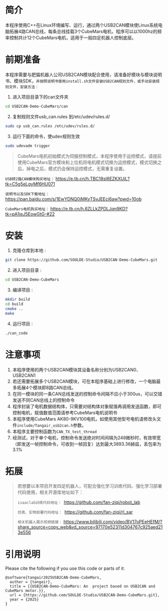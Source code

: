 

# 简介
   本程序使用C++在Linux环境编写、运行，通过两个USB2CAN模块使Linux系统电脑拓展4路CAN总线，每条总线挂载3个CubeMars电机，程序可以以1000hz的频率控制共计12个CubeMars电机，适用于一般四足机器人控制底层。


# 前期准备
本程序需要与肥猫机器人公司USB2CAN模块配合使用，请准备好模块与模块说明书、模块SDK，`并按照说明书使用install.sh文件安装USB2CAN规则文件，或手动安装规则文件，安装方法：`
1. 进入项目目录下的can文件夹
```bash
cd USB2CAN-Demo-CubeMars/can
```
2. 复制规则文件usb_can.rules 到/etc/udev/rules.d/
```bash
sudo cp usb_can.rules /etc/udev/rules.d/
```
3. 运行下面的命令，使udev规则生效
```bash
sudo udevadm trigger
```

>CubeMars电机初始模式为伺服控制模式，本程序使用于运控模式，请提前使用CubeMars官方模块和上位机将电机模式切换为运控模式，模式切换之后，掉电之后，模式仍会保持运控模式，无需重复设置。


```USB转2路CAN模块购买地址：```
https://e.tb.cn/h.TBC18sl6EZKXUjL?tk=C5g5eLgyMf6HU071

```说明书以及SDK下载地址：```
https://pan.baidu.com/s/1EwYDNQ0jMKyTSvJEEcj6aw?pwd=10ob

```CubeMars电机购买地址：```
https://e.tb.cn/h.6ZLLkZPDLJqn9KD?tk=pA1jeJ5EowGtG-#22



# 安装
1. 克隆仓库到本地 :
```bash
git clone https://github.com/SOULDE-Studio/USB2CAN-Demo-CubeMars.git
```
2. 进入项目目录 :
```bash
cd USB2CAN-Demo-CubeMars
```
3. 编译项目 :
```bash
mkdir build
cd build
cmake ..
make
```
4. 运行项目 :
```bash
./can_code
```


# 注意事项
1. 本程序使用的两个USB2CAN模块其设备名称分别为USB2CAN0、USB2CAN1
2. 若还需要拓展多个USB2CAN模块，可在本程序基础上进行修改，一个电脑最多拓展4个模块即8路CAN总线。
3. 在同一模块的同一条CAN总线发送的控制命令间隔不应小于300us，可以交错发送不同CAN总线上的控制命令
4. 程序封装了电机数据结构体，只需要对结构体对象赋值再调用发送函数，即可控制电机，赋值数值范围请参考CubeMars电机说明书
5. 本程序使用CubeMars AK80-9KV100电机，如使用其他型号电机请修改头文件`include/Tangair_usb2can.h`参数。
6. 本程序主要控制函数为`CAN_TX_test_thread`
7. 经测试，对于单个电机，控制命令发送绝对时间间隔为248微秒时，有效带宽（即发送一帧控制命令，可收到一帧回复）达到最大3893.36赫兹，丢包率为3.1%

# 拓展
> 若想要以本项目开发四足机器人，可配合强化学习训练代码、强化学习部署代码使用，相关开源库地址如下：
> 
> ```isaaclab训练代码地址： ```https://github.com/fan-ziqi/robot_lab
> 
>  ```仿真、实物部署代码地址： ```https://github.com/fan-ziqi/rl_sar
> 
>  ```相关机器人展示视频链接：``` https://www.bilibili.com/video/BV17oPEeHEfM/?share_source=copy_web&vd_source=97170e52311d304767c925aed213e556


# 引用说明

Please cite the following if you use this code or parts of it:

```
@software{tangair2025USB2CAN-Demo-CubeMars,
  author = {tangair},
  title = {{USB2CAN-Demo-CubeMars: An  project based on USB2CAN and CubeMars motor.}},
  url = {https://github.com/SOULDE-Studio/USB2CAN-Demo-CubeMars.git},
  year = {2025}
}
```


